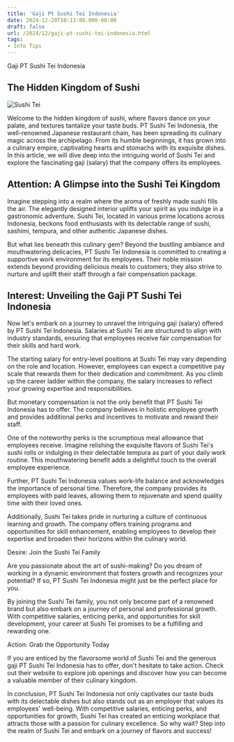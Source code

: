 ```yaml
---
title: 'Gaji Pt Sushi Tei Indonesia'
date: 2024-12-20T10:13:00.000-08:00
draft: false
url: /2024/12/gaji-pt-sushi-tei-indonesia.html
tags: 
- Info Tips
---
```


Gaji PT Sushi Tei Indonesia

The Hidden Kingdom of Sushi
---------------------------

![Sushi Tei](https://www.centralparkjakarta.com/wp-content/uploads/2020/12/sushi-tei-800x800.jpeg)

Welcome to the hidden kingdom of sushi, where flavors dance on your palate, and textures tantalize your taste buds. PT Sushi Tei Indonesia, the well-renowned Japanese restaurant chain, has been spreading its culinary magic across the archipelago. From its humble beginnings, it has grown into a culinary empire, captivating hearts and stomachs with its exquisite dishes. In this article, we will dive deep into the intriguing world of Sushi Tei and explore the fascinating gaji (salary) that the company offers its employees.

Attention: A Glimpse into the Sushi Tei Kingdom
-----------------------------------------------

Imagine stepping into a realm where the aroma of freshly made sushi fills the air. The elegantly designed interior uplifts your spirit as you indulge in a gastronomic adventure. Sushi Tei, located in various prime locations across Indonesia, beckons food enthusiasts with its delectable range of sushi, sashimi, tempura, and other authentic Japanese dishes.

But what lies beneath this culinary gem? Beyond the bustling ambiance and mouthwatering delicacies, PT Sushi Tei Indonesia is committed to creating a supportive work environment for its employees. Their noble mission extends beyond providing delicious meals to customers; they also strive to nurture and uplift their staff through a fair compensation package.

Interest: Unveiling the Gaji PT Sushi Tei Indonesia
---------------------------------------------------

Now let's embark on a journey to unravel the intriguing gaji (salary) offered by PT Sushi Tei Indonesia. Salaries at Sushi Tei are structured to align with industry standards, ensuring that employees receive fair compensation for their skills and hard work.

The starting salary for entry-level positions at Sushi Tei may vary depending on the role and location. However, employees can expect a competitive pay scale that rewards them for their dedication and commitment. As you climb up the career ladder within the company, the salary increases to reflect your growing expertise and responsibilities.

But monetary compensation is not the only benefit that PT Sushi Tei Indonesia has to offer. The company believes in holistic employee growth and provides additional perks and incentives to motivate and reward their staff.

One of the noteworthy perks is the scrumptious meal allowance that employees receive. Imagine relishing the exquisite flavors of Sushi Tei's sushi rolls or indulging in their delectable tempura as part of your daily work routine. This mouthwatering benefit adds a delightful touch to the overall employee experience.

Further, PT Sushi Tei Indonesia values work-life balance and acknowledges the importance of personal time. Therefore, the company provides its employees with paid leaves, allowing them to rejuvenate and spend quality time with their loved ones.

Additionally, Sushi Tei takes pride in nurturing a culture of continuous learning and growth. The company offers training programs and opportunities for skill enhancement, enabling employees to develop their expertise and broaden their horizons within the culinary world.

Desire: Join the Sushi Tei Family

Are you passionate about the art of sushi-making? Do you dream of working in a dynamic environment that fosters growth and recognizes your potential? If so, PT Sushi Tei Indonesia might just be the perfect place for you.

By joining the Sushi Tei family, you not only become part of a renowned brand but also embark on a journey of personal and professional growth. With competitive salaries, enticing perks, and opportunities for skill development, your career at Sushi Tei promises to be a fulfilling and rewarding one.

Action: Grab the Opportunity Today

If you are enticed by the flavorsome world of Sushi Tei and the generous gaji PT Sushi Tei Indonesia has to offer, don't hesitate to take action. Check out their website to explore job openings and discover how you can become a valuable member of their culinary kingdom.

In conclusion, PT Sushi Tei Indonesia not only captivates our taste buds with its delectable dishes but also stands out as an employer that values its employees' well-being. With competitive salaries, enticing perks, and opportunities for growth, Sushi Tei has created an enticing workplace that attracts those with a passion for culinary excellence. So why wait? Step into the realm of Sushi Tei and embark on a journey of flavors and success!